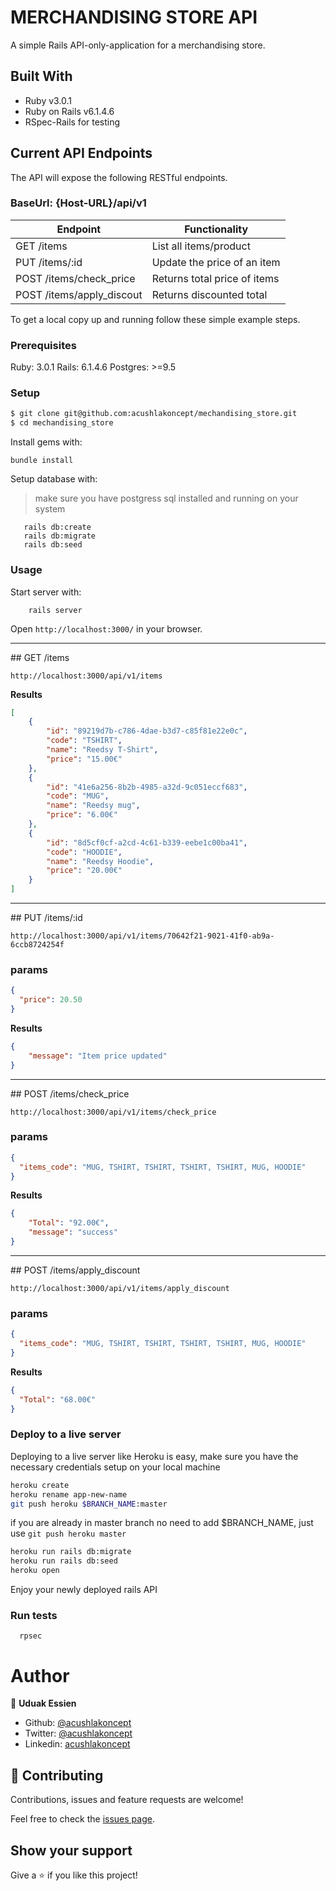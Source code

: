 # MERCHANDISING STORE API

A simple Rails API-only-application for a merchandising store. 

## Built With

- Ruby v3.0.1
- Ruby on Rails v6.1.4.6
- RSpec-Rails for testing

## Current API Endpoints

The API will expose the following RESTful endpoints.
### BaseUrl: {Host-URL}/api/v1

| Endpoint                  | Functionality                |
|---------------------------|------------------------------|
| GET /items                | List all items/product       |
| PUT /items/:id            | Update the price of an item  |
| POST /items/check_price   | Returns total price of items |
| POST /items/apply_discout | Returns discounted total     |


To get a local copy up and running follow these simple example steps.

### Prerequisites

Ruby: 3.0.1
Rails: 6.1.4.6
Postgres: >=9.5

### Setup

~~~bash
$ git clone git@github.com:acushlakoncept/mechandising_store.git
$ cd mechandising_store
~~~

Install gems with:

```
bundle install
```

Setup database with:

> make sure you have postgress sql installed and running on your system

```
   rails db:create
   rails db:migrate
   rails db:seed
```

### Usage

Start server with:

```
    rails server
```

Open `http://localhost:3000/` in your browser.


<hr/>
## GET /items

`http://localhost:3000/api/v1/items`

**Results**
```json
[
    {
        "id": "89219d7b-c786-4dae-b3d7-c85f81e22e0c",
        "code": "TSHIRT",
        "name": "Reedsy T-Shirt",
        "price": "15.00€"
    },
    {
        "id": "41e6a256-8b2b-4985-a32d-9c051eccf683",
        "code": "MUG",
        "name": "Reedsy mug",
        "price": "6.00€"
    },
    {
        "id": "8d5cf0cf-a2cd-4c61-b339-eebe1c00ba41",
        "code": "HOODIE",
        "name": "Reedsy Hoodie",
        "price": "20.00€"
    }
]
```


<hr/>
## PUT /items/:id

`http://localhost:3000/api/v1/items/70642f21-9021-41f0-ab9a-6ccb8724254f`

### params

```json 
{
  "price": 20.50
}
```


**Results**
```json
{
    "message": "Item price updated"
}
```

<hr/>
## POST /items/check_price

`http://localhost:3000/api/v1/items/check_price`

### params

```json 
{
  "items_code": "MUG, TSHIRT, TSHIRT, TSHIRT, TSHIRT, MUG, HOODIE"
}
```


**Results**
```json
{
    "Total": "92.00€",
    "message": "success"
}
```

<hr/>
## POST /items/apply_discount

`http://localhost:3000/api/v1/items/apply_discount`

### params

```json 
{
  "items_code": "MUG, TSHIRT, TSHIRT, TSHIRT, TSHIRT, MUG, HOODIE"
}
```


**Results**
```json
{
  "Total": "68.00€"
}
```

### Deploy to a live server

Deploying to a live server like Heroku is easy, make sure you have the necessary credentials setup on your local machine

```bash
heroku create
heroku rename app-new-name
git push heroku $BRANCH_NAME:master 
```
if you are already in master branch no need to add $BRANCH_NAME, just use `git push heroku master`

```bash
heroku run rails db:migrate
heroku run rails db:seed
heroku open
```

Enjoy your newly deployed rails API


### Run tests

```
  rpsec 
```

# Author

👤 **Uduak Essien**

- Github: [@acushlakoncept](https://github.com/acushlakoncept/)
- Twitter: [@acushlakoncept](https://twitter.com/acushlakoncept)
- Linkedin: [acushlakoncept](https://www.linkedin.com/in/acushlakoncept/)


## 🤝 Contributing

Contributions, issues and feature requests are welcome!

Feel free to check the [issues page](issues/).

## Show your support

Give a ⭐️ if you like this project!


